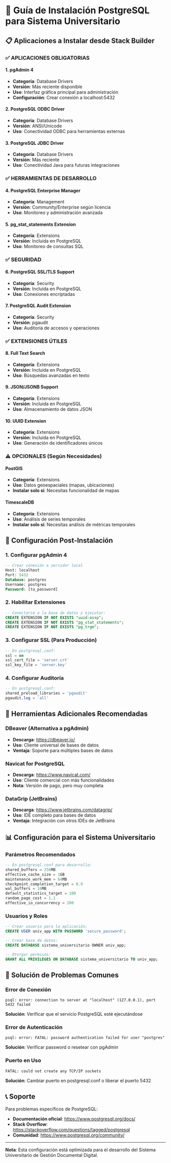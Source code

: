 # 🐘 Guía de Instalación PostgreSQL para Sistema Universitario

## 📋 Aplicaciones a Instalar desde Stack Builder

### ✅ **APLICACIONES OBLIGATORIAS**

#### 1. pgAdmin 4
- **Categoría**: Database Drivers
- **Versión**: Más reciente disponible
- **Uso**: Interfaz gráfica principal para administración
- **Configuración**: Crear conexión a localhost:5432

#### 2. PostgreSQL ODBC Driver
- **Categoría**: Database Drivers
- **Versión**: ANSI/Unicode
- **Uso**: Conectividad ODBC para herramientas externas

#### 3. PostgreSQL JDBC Driver
- **Categoría**: Database Drivers
- **Versión**: Más reciente
- **Uso**: Conectividad Java para futuras integraciones

### ✅ **HERRAMIENTAS DE DESARROLLO**

#### 4. PostgreSQL Enterprise Manager
- **Categoría**: Management
- **Versión**: Community/Enterprise según licencia
- **Uso**: Monitoreo y administración avanzada

#### 5. pg_stat_statements Extension
- **Categoría**: Extensions
- **Versión**: Incluida en PostgreSQL
- **Uso**: Monitoreo de consultas SQL

### ✅ **SEGURIDAD**

#### 6. PostgreSQL SSL/TLS Support
- **Categoría**: Security
- **Versión**: Incluida en PostgreSQL
- **Uso**: Conexiones encriptadas

#### 7. PostgreSQL Audit Extension
- **Categoría**: Security
- **Versión**: pgaudit
- **Uso**: Auditoría de accesos y operaciones

### ✅ **EXTENSIONES ÚTILES**

#### 8. Full Text Search
- **Categoría**: Extensions
- **Versión**: Incluida en PostgreSQL
- **Uso**: Búsquedas avanzadas en texto

#### 9. JSON/JSONB Support
- **Categoría**: Extensions
- **Versión**: Incluida en PostgreSQL
- **Uso**: Almacenamiento de datos JSON

#### 10. UUID Extension
- **Categoría**: Extensions
- **Versión**: Incluida en PostgreSQL
- **Uso**: Generación de identificadores únicos

### ⚠️ **OPCIONALES (Según Necesidades)**

#### PostGIS
- **Categoría**: Extensions
- **Uso**: Datos geoespaciales (mapas, ubicaciones)
- **Instalar solo si**: Necesitas funcionalidad de mapas

#### TimescaleDB
- **Categoría**: Extensions
- **Uso**: Análisis de series temporales
- **Instalar solo si**: Necesitas análisis de métricas temporales

## 🚀 Configuración Post-Instalación

### 1. Configurar pgAdmin 4
```sql
-- Crear conexión a servidor local
Host: localhost
Port: 5432
Database: postgres
Username: postgres
Password: [tu_password]
```

### 2. Habilitar Extensiones
```sql
-- Conectarse a la base de datos y ejecutar:
CREATE EXTENSION IF NOT EXISTS "uuid-ossp";
CREATE EXTENSION IF NOT EXISTS "pg_stat_statements";
CREATE EXTENSION IF NOT EXISTS "pg_trgm";
```

### 3. Configurar SSL (Para Producción)
```sql
-- En postgresql.conf:
ssl = on
ssl_cert_file = 'server.crt'
ssl_key_file = 'server.key'
```

### 4. Configurar Auditoría
```sql
-- En postgresql.conf:
shared_preload_libraries = 'pgaudit'
pgaudit.log = 'all'
```

## 🔧 Herramientas Adicionales Recomendadas

### DBeaver (Alternativa a pgAdmin)
- **Descarga**: https://dbeaver.io/
- **Uso**: Cliente universal de bases de datos
- **Ventaja**: Soporte para múltiples bases de datos

### Navicat for PostgreSQL
- **Descarga**: https://www.navicat.com/
- **Uso**: Cliente comercial con más funcionalidades
- **Nota**: Versión de pago, pero muy completa

### DataGrip (JetBrains)
- **Descarga**: https://www.jetbrains.com/datagrip/
- **Uso**: IDE completo para bases de datos
- **Ventaja**: Integración con otros IDEs de JetBrains

## 📊 Configuración para el Sistema Universitario

### Parámetros Recomendados
```sql
-- En postgresql.conf para desarrollo:
shared_buffers = 256MB
effective_cache_size = 1GB
maintenance_work_mem = 64MB
checkpoint_completion_target = 0.9
wal_buffers = 16MB
default_statistics_target = 100
random_page_cost = 1.1
effective_io_concurrency = 200
```

### Usuarios y Roles
```sql
-- Crear usuario para la aplicación:
CREATE USER univ_app WITH PASSWORD 'secure_password';

-- Crear base de datos:
CREATE DATABASE sistema_universitario OWNER univ_app;

-- Otorgar permisos:
GRANT ALL PRIVILEGES ON DATABASE sistema_universitario TO univ_app;
```

## 🚨 Solución de Problemas Comunes

### Error de Conexión
```
psql: error: connection to server at "localhost" (127.0.0.1), port 5432 failed
```
**Solución**: Verificar que el servicio PostgreSQL esté ejecutándose

### Error de Autenticación
```
psql: error: FATAL: password authentication failed for user "postgres"
```
**Solución**: Verificar password o resetear con pgAdmin

### Puerto en Uso
```
FATAL: could not create any TCP/IP sockets
```
**Solución**: Cambiar puerto en postgresql.conf o liberar el puerto 5432

## 📞 Soporte

Para problemas específicos de PostgreSQL:
- **Documentación oficial**: https://www.postgresql.org/docs/
- **Stack Overflow**: https://stackoverflow.com/questions/tagged/postgresql
- **Comunidad**: https://www.postgresql.org/community/

---

**Nota**: Esta configuración está optimizada para el desarrollo del Sistema Universitario de Gestión Documental Digital.
